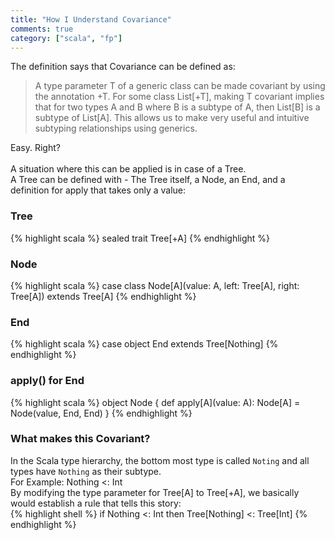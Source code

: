 ```yaml
---  
title: "How I Understand Covariance"
comments: true
category: ["scala", "fp"]
---  
```

The definition says that Covariance can be defined as:  
>A type parameter T of a generic class can be made covariant by using the annotation +T. For some class List[+T], making T covariant implies that for two types A and B where B is a subtype of A, then List[B] is a subtype of List[A]. This allows us to make very useful and intuitive subtyping relationships using generics.  

Easy. Right?  
\
A situation where this can be applied is in case of a Tree.
\
A Tree can be defined with - The Tree itself, a Node, an End, and a definition for apply that takes only a value: 
### Tree
{% highlight scala %}
sealed trait Tree[+A]
{% endhighlight %}
### Node
{% highlight scala %}
case class Node[A](value: A, left: Tree[A], right: Tree[A]) extends Tree[A]
{% endhighlight %}
### End
{% highlight scala %}
case object End extends Tree[Nothing]
{% endhighlight %}
### apply() for End 
{% highlight scala %}
object Node {
  def apply[A](value: A): Node[A] = Node(value, End, End)
}
{% endhighlight %}
### What makes this Covariant?
In the Scala type hierarchy, the bottom most type is called `Noting` and all types have `Nothing` as their subtype.<br/>
For Example: Nothing <: Int<br/>
By modifying the type parameter for Tree[A] to Tree[+A], we basically would establish a rule that tells this story:<br/>
{% highlight shell %}
if Nothing <: Int then Tree[Nothing] <: Tree[Int]
{% endhighlight %}  
